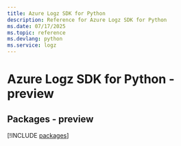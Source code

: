 ```yaml
---
title: Azure Logz SDK for Python
description: Reference for Azure Logz SDK for Python
ms.date: 07/17/2025
ms.topic: reference
ms.devlang: python
ms.service: logz
---
```

# Azure Logz SDK for Python - preview
## Packages - preview
[!INCLUDE [packages](logz-index.md)]